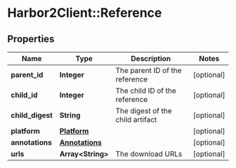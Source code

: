 # Harbor2Client::Reference

## Properties
Name | Type | Description | Notes
------------ | ------------- | ------------- | -------------
**parent_id** | **Integer** | The parent ID of the reference | [optional] 
**child_id** | **Integer** | The child ID of the reference | [optional] 
**child_digest** | **String** | The digest of the child artifact | [optional] 
**platform** | [**Platform**](Platform.md) |  | [optional] 
**annotations** | [**Annotations**](Annotations.md) |  | [optional] 
**urls** | **Array&lt;String&gt;** | The download URLs | [optional] 



